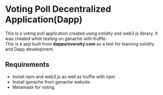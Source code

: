 # Voting Poll Decentralized Application(Dapp)

This is a voting poll application created using solidity and web3 js library. It was created while testing on ganache with truffle. <br>
This is a app built from <strong>dappuniversity.com</strong> as a test for learning solidity and Dapp development.

## Requirements

-   Install npm and web3.js as well as truffle with npm
-   Install ganache from ganache website
-   Metamask for voting
